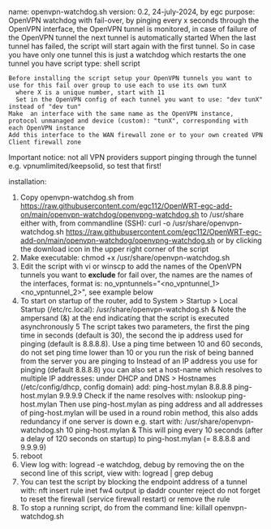 name: openvpn-watchdog.sh
    version: 0.2, 24-july-2024, by egc
    purpose: OpenVPN watchdog with fail-over, by pinging every x seconds through the OpenVPN interface, the OpenVPN tunnel is monitored,
             in case of failure of the OpenVPN tunnel the next tunnel is automatically started
             When the last tunnel has failed, the script will start again with the first tunnel.
             So in case you have only one tunnel this is just a watchdog which restarts the one tunnel you have
    script type: shell script
    
    Before installing the script setup your OpenVPN tunnels you want to use for this fail over group to use each to use its own tunX
      where X is a unique number, start with 11
      Set in the OpenVPN config of each tunnel you want to use: "dev tunX" instead of "dev tun"
    Make  an interface with the same name as the OpenVPN instance, protocol unmanaged and device (custom): "tunX", corresponding with each OpenVPN instance
    Add this interface to the WAN firewall zone or to your own created VPN Client firewall zone
  Important notice: not all VPN providers support pinging through the tunnel e.g. vpnumlimited/keepsolid, so test that first!
  
  installation:
  1. Copy openvpn-watchdog.sh from https://raw.githubusercontent.com/egc112/OpenWRT-egc-add-on/main/openvpn-watchdog/openvpng-watchdog.sh to /usr/share
     either with, from commandline (SSH): curl -o /usr/share/openvpn-watchdog.sh https://raw.githubusercontent.com/egc112/OpenWRT-egc-add-on/main/openvpn-watchdog/openvpng-watchdog.sh
     or by clicking the download icon in the upper right corner of the script
  2. Make executable: chmod +x /usr/share/openvpn-watchdog.sh
  3. Edit the script with vi or winscp to add the names of the OpenVPN tunnels you want to **exclude** for fail over, the names are the names of the interfaces, format is:
     no_vpntunnels="<no_vpntunnel_1> <no_vpntunnel_2>", see example below
  4. To start on startup of the router, add to System > Startup > Local Startup (/etc/rc.local):
     /usr/share/openvpn-watchdog.sh &
     Note the ampersand (&) at the end indicating that the script is executed asynchronously
  5  The script takes two parameters, the first the ping time in seconds (default is 30), the second the ip address used for pinging (default is 8.8.8.8).
     Use a ping time between 10 and 60 seconds, do not set ping time lower than 10 or you run the risk of being banned from the server you are pinging to
     Instead of an IP address you use for pinging (default 8.8.8.8) you can also set a host-name which resolves to multiple IP addresses:
     under DHCP and DNS > Hostnames (/etc/config/dhcp, config domain) add:
     ping-host.mylan 8.8.8.8
     ping-host.mylan 9.9.9.9
     Check if the name resolves with: nslookup ping-host.mylan
     Then use ping-host.mylan as ping address and all addresses of ping-host.mylan will be used in a round robin method, this also adds redundancy if one server is down e.g. start with:
     /usr/share/openvpn-watchdog.sh 10 ping-host.mylan &
     This will ping every 10 seconds (after a delay of 120 seconds on startup) to ping-host.mylan (= 8.8.8.8 and 9.9.9.9)
  6. reboot
  7. View log with: logread -e watchdog, debug by removing the on the second line of this script, view with: logread | grep debug
  8. You can test the script by blocking the endpoint address of a tunnel with:
     nft insert rule inet fw4 output ip daddr <ip-endpoint-address> counter reject
     do not forget to reset the firewall (service firewall restart) or remove the rule
  9. To stop a running script, do from the command line: killall openvpn-watchdog.sh
    
